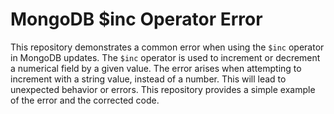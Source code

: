 # MongoDB $inc Operator Error
This repository demonstrates a common error when using the `$inc` operator in MongoDB updates. The `$inc` operator is used to increment or decrement a numerical field by a given value.  The error arises when attempting to increment with a string value, instead of a number.  This will lead to unexpected behavior or errors.  This repository provides a simple example of the error and the corrected code.